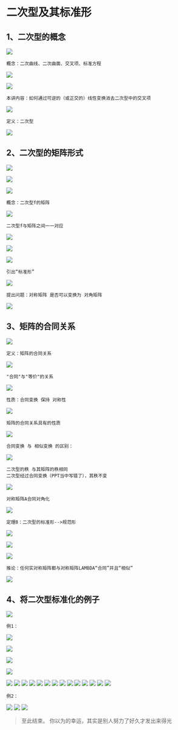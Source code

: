 # 二次型及其标准形 #

## 1、二次型的概念 ##

![](images/058/20180410142024.png)

	概念：二次曲线、二次曲面、交叉项、标准方程

![](images/058/20180410142136.png)

![](images/058/20180410142301.png)

	本讲内容：如何通过可逆的（或正交的）线性变换消去二次型中的交叉项

![](images/058/20180410142329.png)

	定义：二次型

![](images/058/20180410142453.png)

## 2、二次型的矩阵形式 ##

![](images/058/20180410142519.png)

![](images/058/20180410142721.png)

![](images/058/20180410142816.png)

	概念：二次型f的矩阵

![](images/058/20180410143148.png)

	二次型f与矩阵之间一一对应

![](images/058/20180410143343.png)

![](images/058/20180410143446.png)

![](images/058/20180410143714.png)

	引出“标准形”

![](images/058/20180410143800.png)

	提出问题：对称矩阵 是否可以变换为 对角矩阵

![](images/058/20180410143952.png)

## 3、矩阵的合同关系 ##

![](images/058/20180410144032.png)

	定义：矩阵的合同关系

![](images/058/20180410144124.png)

	"合同"与"等价"的关系

![](images/058/20180410144325.png)

	性质：合同变换 保持 对称性

![](images/058/20180410144514.png)

	矩阵的合同关系具有的性质

![](images/058/20180410144629.png)

	合同变换 与 相似变换 的区别：

![](images/058/20180410144702.png)

	二次型的秩 与其矩阵的秩相同 
	二次型经过合同变换（PPT当中写错了），其秩不变

![](images/058/20180410144753.png)

	对称矩阵A合同对角化

![](images/058/20180410144906.png)

	定理8：二次型的标准形-->规范形

![](images/058/20180410145038.png)

![](images/058/20180410145151.png)

![](images/058/20180410145332.png)

	推论：任何实对称矩阵都与对称矩阵LAMBDA“合同”并且“相似”

![](images/058/20180410145400.png)

## 4、将二次型标准化的例子 ##

![](images/058/20180410145515.png)

	例1：

![](images/058/20180410150950.png)

![](images/058/20180410151012.png)

![](images/058/20180410151056.png)

![](images/058/20180410151301.png)

![](images/058/20180410151350.png)
![](images/058/20180410151510.png)
![](images/058/20180410151620.png)
![](images/058/20180410151741.png)
![](images/058/20180410151835.png)
![](images/058/20180410151904.png)
![](images/058/20180410151937.png)
![](images/058/20180410152003.png)
![](images/058/20180410152039.png)
![](images/058/20180410152057.png)
![](images/058/20180410152230.png)
![](images/058/20180410152314.png)
![](images/058/20180410152424.png)
![](images/058/20180410152433.png)

	例2：

![](images/058/20180410152528.png)
![](images/058/20180410152743.png)
![](images/058/20180410152853.png)

> 至此结束。 你以为的幸运，其实是别人努力了好久才发出来得光